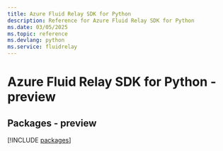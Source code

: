 ```yaml
---
title: Azure Fluid Relay SDK for Python
description: Reference for Azure Fluid Relay SDK for Python
ms.date: 03/05/2025
ms.topic: reference
ms.devlang: python
ms.service: fluidrelay
---
```

# Azure Fluid Relay SDK for Python - preview
## Packages - preview
[!INCLUDE [packages](fluid-relay-index.md)]
